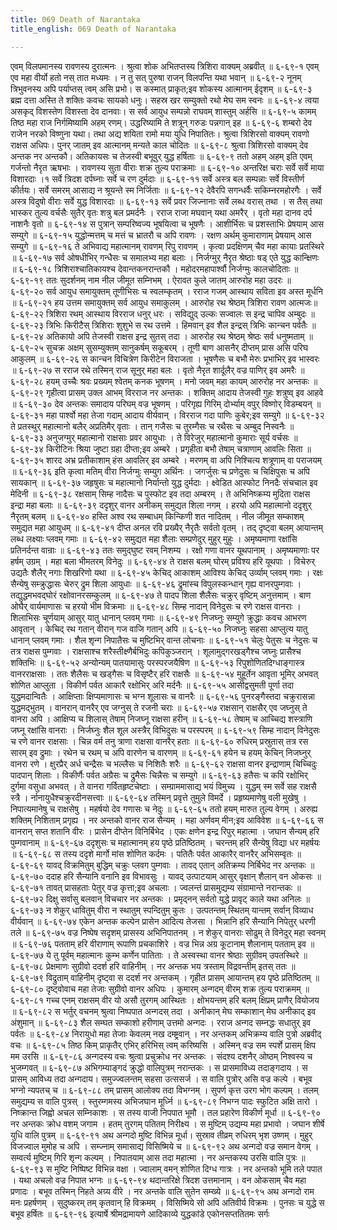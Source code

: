 ```yaml
---
title: 069 Death of Narantaka
title_english: 069 Death of Narantaka

---
```

<div class="audioEmbed"  caption="श्रीराम-हरिसीताराममूर्ति-घनपाठिभ्यां वचनम्" src="https://archive.org/download/Ramayana-recitation-Sriram-harisItArAmamUrti-Ghanapaati-v2/Kanda_6/Kanda_6_YK-069-Death_of_Narantaka_0.mp3"></div>
एवम् विलपमानस्य रावणस्य दुरात्मनः ।  
श्रुत्वा शोक अभितप्तस्य त्रिशिरा वाक्यम् अब्रवीत् ॥ ६-६९-१  
एवम् एव महा वीर्यो हतो नस् तात मध्यमः ।  
न तु सत् पुरुषा राजन् विलपन्ति यथा भवान् ॥ ६-६९-२  
नूनम् त्रिभुवनस्य अपि पर्याप्तस् त्वम् असि प्रभो।  
स कस्मात् प्राकृत;इव शोकस्य आत्मानम् ईदृशम् ॥ ६-६९-३  
ब्रह्म दत्ता अस्ति ते शक्तिः कवचः सायको धनुः।  
सहस्र खर सम्युक्तो रथो मेघ सम स्वनः ॥ ६-६९-४  
त्वया असकृद् विशस्तेण विशस्ता देव दानवाः।  
स सर्व आयुध सम्पन्नो राघवम् शास्तुम् अर्हसि ॥ ६-६९-५  
कामम् तिष्ठ महा राज निर्गमिष्यामि अहम् रणम्।  
उद्धरिष्यामि ते शत्रून् गरुडः पन्नगान् इह ॥ ६-६९-६  
शम्बरो देव राजेन नरको विष्णुना यथा।  
तथा अद्य शयिता रामो मया युधि निपातितः।  
श्रुत्वा त्रिशिरसो वाक्यम् रावणो राक्षस अधिपः।  
पुनर् जातम् इव आत्मानम् मन्यते काल चोदितः ॥ ६-६९-८  
श्रुत्वा त्रिशिरसो वाक्यम् देव अन्तक नर अन्तकौ।  
अतिकायसः च तेजस्वी बभूवुर् युद्ध हर्षिताः ॥ ६-६९-९  
ततो अहम् अहम् इति एवम् गर्जन्तो नैरृत ऋषभाः ।  
रावणस्य सुता वीराः शक्र तुल्य पराक्रमाः ॥ ६-६९-१०  
अन्तरिक्ष चराः सर्वे सर्वे माया विशारदाः ।१  
सर्वे त्रिदश दर्पघ्नाः सर्वे च रण दुर्मदाः ॥ ६-६९-११  
सर्वे अस्त्र बल सम्पन्नाः सर्वे विस्तीर्ण कीर्तयः।  
सर्वे समरम् आसाद्य न श्रूयन्ते स्म निर्जिताः ॥ ६-६९-१२  
देवैरपि सगन्धर्वैः सकिम्नरमहोरगैः ।  
सर्वे अस्त्र विदुषो वीराः सर्वे युद्ध विशारदाः ॥ ६-६९-१३  
सर्वे प्रवर जिज्नानाः सर्वे लब्ध वरास् तथा ।  
स तैस् तथा भास्कर तुल्य वर्चसैः  
सुतैर् वृतः शत्रु बल प्रमर्दनैः ।  
रराज राजा मघवान् यथा अमरैर् ।  
वृतो महा दानव दर्प नाशनैः वृतो ॥ ६-६९-१४  
स पुत्रान् सम्परिष्वज्य भूषयित्वा च भूषणैः ।  
आशीर्भिसः च प्रशस्ताभिः प्रेषयाम् आस सम्युगे ॥ ६-६९-१५  
युद्धोन्मत्तम् च मत्तं च भ्रातरौ च अपि रावणः ।  
रक्षण अर्थम् कुमाराणाम् प्रेषयाम् आस सम्युगे ॥ ६-६९-१६  
ते अभिवाद्य महात्मानम् रावणम् रिपु रावणम् ।  
कृत्वा प्रदक्षिणम् चैव महा कायाः प्रतस्थिरे ॥ ६-६९-१७  
सर्व ओषधीभिर् गन्धैसः च समालभ्य महा बलाः ।  
निर्जग्मुर् नैरृत श्रेष्ठाः षड् एते युद्ध कान्क्षिणः ॥ ६-६९-१८  
त्रिशिराश्चातिकायश्च देवान्तकनरान्तकौ ।  
महोदरमहापार्श्वौ निर्जग्मुः कालचोदिताः ॥ ६-६९-१९  
ततः सुदर्शनम् नाम नील जीमूत सम्निभम् ।  
ऐरावत कुले जातम् आरुरोह महा उदरः ॥ ६-६९-२०  
सर्व आयुध समायुक्तम् तूणीभिसः च स्वलम्कृतम् ।  
रराज गजम् आस्थाय सविता इव अस्त मूर्धनि ॥ ६-६९-२१  
हय उत्तम समायुक्तम् सर्व आयुध समाकुलम् ।  
आरुरोह रथ श्रेष्ठम् त्रिशिरा रावण आत्मजः॥ ६-६९-२२  
त्रिशिरा रथम् आस्थाय विरराज धनुर् धरः ।  
सविद्युद् उल्कः सज्वालः स इन्द्र चापिव अम्बुदः ॥ ६-६९-२३  
त्रिभिः किरीटैस् त्रिशिराः शुशुभे स रथ उत्तमे ।  
हिमवान् इव शैल इन्द्रस् त्रिभिः कान्चन पर्वतैः ॥ ६-६९-२४  
अतिकायो अपि तेजस्वी राक्षस इन्द्र सुतस् तदा ।  
आरुरोह रथ श्रेष्ठम् श्रेष्ठः सर्व धनुष्मताम् ॥ ६-६९-२५  
सुचक्र अक्षम् सुसम्युक्तम् सानुकर्षम् सकूबरम् ।  
तूणी बाण आसनैर् दीप्तम् प्रास असि परिघ आकुलम् ॥ ६-६९-२६  
स कान्चन विचित्रेण किरीटेन विराजता ।  
भूषणैसः च बभौ मेरुः प्रभाभिर् इव भास्वरः ॥ ६-६९-२७  
स रराज रथे तस्मिन् राज सूनुर् महा बलः ।  
वृतो नैरृत शार्दूलैर् वज्र पाणिर् इव अमरैः ॥ ६-६९-२८  
हयम् उच्चैः श्रवः प्रख्यम् श्वेतम् कनक भूषणम् ।  
मनो जवम् महा कायम् आरुरोह नर अन्तकः ॥ ६-६९-२९  
गृहीत्वा प्रासम् उक्ल आभम् विरराज नर अन्तकः ।  
शक्तिम् आदाय तेजस्वी गुहः शत्रुष्व् इव आहवे ॥ ६-६९-३०  
देव अन्तकः समादाय परिघम् वज्र भूषणम् ।  
परिगृह्य गिरिम् दोर्भ्याम् वपुर् विष्णोर् विडम्बयन् ॥ ६-६९-३१  
महा पार्श्वो महा तेजा गदाम् आदाय वीर्यवान् ।  
विरराज गदा पाणिः कुबेर;इव सम्युगे ॥ ६-६९-३२  
ते प्रतस्थुर् महात्मानो बलैर् अप्रतिमैर् वृताः ।  
तान् गजैसः च तुरम्गैसः च रथैसः च अम्बुद निस्वनैः ॥ ६-६९-३३  
अनुजग्मुर् महात्मानो राक्षसाः प्रवर आयुधाः ।  
ते विरेजुर् महात्मानो कुमाराः सूर्य वर्चसः ॥ ६-६९-३४  
किरीटिनः श्रिया जुष्टा ग्रहा दीप्ता;इव अम्बरे ।  
प्रगृहीता बभौ तेषाम् चत्राणाम् आवलिः सिता ॥ ६-६९-३५  
शारद अभ्र प्रतीकाशाम् हंस आवलिर् इव अम्बरे ।  
मरणम् वा अपि निश्चित्य शत्रूणाम् वा पराजयम् ॥ ६-६९-३६  
इति कृत्वा मतिम् वीरा निर्जग्मुः सम्युग अर्थिनः ।  
जगर्जुसः च प्रणेदुसः च चिक्षिपुसः च अपि सायकान् ॥ ६-६९-३७  
जहृषुसः च महात्मानो निर्यान्तो युद्ध दुर्मदाः ।  
क्ष्वेडित आस्फोट निनदैः संचचाल इव मेदिनी ॥ ६-६९-३८  
रक्षसाम् सिम्ह नादैसः च पुस्फोट इव तदा अम्बरम् ।  
ते अभिनिष्क्रम्य मुदिता राक्षस इन्द्रा महा बलाः ॥ ६-६९-३९  
ददृशुर् वानर अनीकम् समुद्यत शिला नगम् ।  
हरयो अपि महात्मानो ददृशुर् नैरृतम् बलम् ॥ ६-६९-४०  
हस्ति अश्व रथ सम्बाधम् किन्किणी शत नादितम् ।  
नील जीमूत सम्काशम् समुद्यत महा आयुधम् ॥ ६-६९-४१  
दीप्त अनल रवि प्रख्यैर् नैरृतैः सर्वतो वृतम् ।  
तद् दृष्ट्वा बलम् आयान्तम् लब्ध लक्ष्याः प्लवम् गमाः ॥ ६-६९-४२  
समुद्यत महा शैलाः सम्प्रणेदुर् मुहुर् मुहुः ।  
अमृष्यमाणा रक्षांसि प्रतिनर्दन्त वान्राः ॥ ६-६९-४३  
ततः समुद्घुष्ट रवम् निशम्य ।  
रक्षो गणा वानर यूथपानाम् ।  
अमृष्यमाणाः पर हर्षम् उग्रम् ।  
महा बला भीमतरम् विनेदुः ॥ ६-६९-४४  
ते राक्षस बलम् घोरम् प्रविश्य हरि यूथपाः ।  
विचेरुर् उद्यतैः शैलैर् नगाः शिखरिणो यथा ॥ ६-६९-४५  
केचिद् आकाशम् आविश्य केचिद् उर्व्याम् प्लवम् गमाः ।  
रक्षः सैन्येषु सम्क्रुद्धासः चेरुर् द्रुम शिला आयुधाः ॥ ६-६९-४६  
द्रुमांस्च विपुलस्कन्धान् गृह्य वानरपुम्गवाः ।  
तद्युद्धमभवद्घोरं रक्षोवानरसम्कुलम् ॥ ६-६९-४७  
ते पादप शिला शैलैसः चक्रुर् वृष्टिम् अनुत्तमाम् ।  
बाण ओघैर् वार्यमाणासः च हरयो भीम विक्रमाः ॥ ६-६९-४८  
सिम्ह नादान् विनेदुसः च रणे राक्षस वानराः ।  
शिलाभिसः चूर्णयाम् आसुर् यातु धानान् प्लवम् गमाः ॥ ६-६९-४९  
निजघ्नुः सम्युगे क्रुद्धाः कवच आभरण आवृतान् ।  
केचिद् रथ गतान् वीरान् गज वाजि गतान् अपि ॥ ६-६९-५०  
निजघ्नुः सहसा आप्लुत्य यातु धानान् प्लवम् गमाः ।  
शैल शृन्ग निपातैसः च मुष्टिभिर् वान्त लोचनाः ॥ ६-६९-५१  
चेलुः पेतुसः च नेदुसः च तत्र राक्षस पुम्गवाः ।  
राक्षसाश्च शरैस्तीक्ष्णैर्बभिदुः कपिकुञ्जरान् ।  
शूलामुद्गरखड्गैश्च जघ्नुः प्रासैश्च शक्तिभिः ॥ ६-६९-५२  
अन्योन्यम् पातयामासुः परस्परजयैषिण ॥ ६-६९-५३  
रिपुशोणितदिग्धाङ्गास्त्र वानरराक्षसाः ।  
ततः शैलैसः च खड्गैसः च विसृष्टैर् हरि राक्षसैः ॥ ६-६९-५४  
मुहूर्तेन आवृता भूमिर् अभवत् शोणित आप्लुता ।  
विकीर्ण पर्वत आकारै रक्षोभिर् अरि मर्दनैः ॥ ६-६९-५५  
आसीद्वसुमती पूर्णा तदा युद्धमदान्वितैः ।  
आक्षिप्ताः क्षिप्यमाणासः च भग्न शूलासः च वानरैः ॥ ६-६९-५६  
पुनरङ्गैस्तदा चक्रुरासन्ना युद्धमद्भुतम् ।  
वानरान् वानरैर् एव जग्नुस् ते रजनी चराः ॥ ६-६९-५७  
राक्षसान् राक्षसैर् एव जघ्नुस् ते वानरा अपि ।  
आक्षिप्य च शिलास् तेषाम् निजघ्नू राक्षसा हरीन् ॥ ६-६९-५८  
तेषाम् च आच्चिद्य शस्त्राणि जघ्नू रक्षांसि वानराः ।  
निर्जघ्नुः शैल शूल अस्त्रैर् विभिदुसः च परस्परम् ॥ ६-६९-५९  
सिम्ह नादान् विनेदुसः च रणे वानर राक्षसाः ।  
चिन्न वर्म तनु त्राणा राक्षसा वानरैर् हताः ॥ ६-६९-६०  
रुधिरम् प्रस्रुतास् तत्र रस सारम् इव द्रुमाः ।  
रथेन च रथम् च अपि वारणेन च वारणम् ॥ ६-६९-६१  
हयेन च हयम् केचिन् निजघ्नुर् वानरा रणे ।  
क्षुरप्रैर् अर्ध चन्द्रैसः च भल्लैसः च निशितैः शरैः ॥ ६-६९-६२  
राक्षसा वानर इन्द्राणाम् चिच्चिदुः पादपान् शिलाः ।  
विकीर्णैः पर्वत अग्रैसः च द्रुमैसः चिन्नैसः च सम्युगे ॥ ६-६९-६३  
हतैसः च कपि रक्षोभिर् दुर्गमा वसुधा अभवत् ।  
ते वानरा गर्वितहृष्टचेष्टाः ।  
सम्ग्राममासाद्य भयं विमुच्य ।  
युद्धम् स्म सर्वे सह राक्षसै स्त्रै ।  
र्नानायुधैश्चक्रुरदीनसत्त्वाः ॥ ६-६९-६४  
तस्मिन् प्रवृत्ते तुमुले विमर्दे ।  
प्रहृष्यमाणेषु वली मुखेषु ।  
निपात्यमानेषु च राक्षसेषु ।  
महर्षयो देव गणासः च नेदुः ॥ ६-६९-६५  
ततो हयम् मारुत तुल्य वेगम् ।  
अरुह्य शक्तिम् निशिताम् प्रगृह्य ।  
नर अन्तको वानर राज सैन्यम् ।  
महा अर्णवम् मीन;इव आविवेश ॥ ६-६९-६६  
स वानरान् सप्त शतानि वीरः ।  
प्रासेन दीप्तेन विनिर्बिभेद ।  
एकः क्षणेन इन्द्र रिपुर् महात्मा ।  
जघान सैन्यम् हरि पुम्गवानाम् ॥ ६-६९-६७  
ददृशुसः च महात्मानम् हय पृष्ठे प्रतिष्ठितम् ।  
चरन्तम् हरि सैन्येषु विद्या धर महर्षयः ॥ ६-६९-६८  
स तस्य ददृशे मार्गो मांस शोणित कर्दमः ।  
पतितैः पर्वत आकारैर् वानरैर् अभिसम्वृतः ॥ ६-६९-६९  
यावद् विक्रमितुम् बुद्धिम् चक्रुः प्लवग पुम्गवाः ।  
तावद् एतान् अतिक्रम्य निर्बिभेद नर अन्तकः ॥ ६-६९-७०  
ददाह हरि सैन्यानि वनानि इव विभावसुः ।  
यावद् उत्पाटयाम् आसुर् वृक्षान् शैलान् वन ओकसः ॥ ६-६९-७१  
तावत् प्रासहताः पेतुर् वज्र कृत्ता;इव अचलाः ।  
ज्वलन्तं प्रासमुद्यम्य संग्रामान्ते नरान्तकः ॥ ६-६९-७२  
दिक्षु सर्वासु बलवान् विचचार नर अन्तकः ।  
प्रमृद्नन् सर्वतो युद्धे प्रावृट् काले यथा अनिलः ॥ ६-६९-७३  
न शेकुर् धावितुम् वीरा न स्थातुम् स्पन्दितुम् कुतः ।  
उत्पतन्तम् स्थितम् यान्तम् सर्वान् विव्याध वीर्यवान् ॥ ६-६९-७४  
एकेन अन्तक कल्पेन प्रासेन आदित्य तेजसा ।  
भिन्नानि हरि सैन्यानि निपेतुर् धरणी तले ॥ ६-६९-७५  
वज्र निष्पेष सदृशम् प्रासस्य अभिनिपातनम् ।  
न शेकुर् वानराः सोढुम् ते विनेदुर् महा स्वनम् ॥ ६-६९-७६  
पतताम् हरि वीराणाम् रूपाणि प्रचकाशिरे ।  
वज्र भिन्न अग्र कूटानाम् शैलानाम् पतताम् इव ॥ ६-६९-७७  
ये तु पूर्वम् महात्मानः कुम्भ कर्णेन पातिताः ।  
ते अस्वस्था वानर श्रेष्ठाः सुग्रीवम् उपतस्थिरे ॥ ६-६९-७८  
प्रेक्षमाणः सुग्रीवो ददर्श हरि वाहिनीम् ।  
नर अन्तक भय त्रस्ताम् विद्रवन्तीम् इतस् ततः ॥ ६-६९-७९  
विद्रुताम् वाहिनीम् दृष्ट्वा स ददर्श नर अन्तकम् ।  
गृहीत प्रासम् आयान्तम् हय पृष्ठे प्रतिष्ठितम् ॥ ६-६९-८०  
दृष्ट्वोवाच महा तेजाः सुग्रीवो वानर अधिपः ।  
कुमारम् अन्गदम् वीरम् शक्र तुल्य पराक्रमम् ॥ ६-६९-८१  
गच्च एनम् राक्षसम् वीर यो असौ तुरगम् आस्थितः ।  
क्षोभयन्तम् हरि बलम् क्षिप्रम् प्राणैर् वियोजय ॥ ६-६९-८२  
स भर्तुर् वचनम् श्रुत्वा निष्पपात अन्गदस् तदा ।  
अनीकान् मेघ सम्काशान् मेघ अनीकाद् इव अंशुमान् ॥ ६-६९-८३  
शैल सम्घत सम्काशो हरीणाम् उत्तमो अन्गदः ।  
रराज अन्गद सम्नद्धः सधातुर् इव पर्वतः ॥ ६-६९-८४  
निरायुधो महा तेजाः केवलम् नख दम्ष्ट्रवान् ।  
नर अन्तकम् अभिक्रम्य वालि पुत्रो अब्रवीद् वचः ॥ ६-६९-८५  
तिष्ठ किम् प्राकृतैर् एभिर् हरिभिस् त्वम् करिष्यसि ।  
अस्मिन् वज्र सम स्पर्शे प्रासम् क्षिप मम उरसि ॥ ६-६९-८६  
अन्गदस्य वचः श्रुत्वा प्रचुक्रोध नर अन्तकः ।  
संदश्य दशनैर् ओष्ठम् निश्वस्य च भुजम्गवत् ॥ ६-६९-८७  
अभिगम्याङ्गदं क्रुद्धो वालिपुत्रम् नरान्तकः ।  
स प्रासमाविध्य तदाङ्गदाय ।  
स प्रासम् आविध्य तदा अन्गदाय।  
समुज्ज्वलन्तम् सहसा उत्ससर्ज ।  
स वालि पुत्रोर् असि वज्र कल्पे ।  
बभूव भग्नो न्यपतच् च ॥ ६-६९-८८  
तम् प्रासम् आलोक्य तदा विभग्नम् ।  
सुपर्ण कृत्त उरग भोग कल्पम् ।  
तलम् समुद्यम्य स वालि पुत्रस् ।  
स्तुरम्गमस्य अभिजघान मूर्ध्नि ॥ ६-६९-८९  
निभग्न पादः स्फुटित अक्षि तारो ।  
निष्क्रान्त जिह्वो अचल सम्निकाशः ।  
स तस्य वाजी निपपात भूमौ ।  
तल प्रहारेण विकीर्ण मूर्धा ॥ ६-६९-९०  
नर अन्तकः क्रोध वशम् जगाम ।  
हतम् तुरगम् पतितम् निरीक्ष्य ।  
स मुष्टिम् उद्यम्य महा प्रभावो ।  
जघान शीर्षे युधि वालि पुत्रम् ॥ ६-६९-९१  
अथ अन्गदो मुष्टि विभिन्न मूर्धा।  
सुस्राव तीव्रम् रुधिरम् भृश उष्णम् ।  
मुहुर् विजज्वाल मुमोह च अपि ।  
सम्ज्नाम् समासाद्य विसिष्मिये च ॥ ६-६९-९२  
अथ अन्गदो वज्र समान वेगम् ।  
सम्वर्त्य मुष्टिम् गिरि शृन्ग कल्पम् ।  
निपातयाम् आस तदा महात्मा ।  
नर अन्तकस्य उरसि वालि पुत्रः ॥ ६-६९-९३  
स मुष्टि निष्पिष्ट विभिन्न वक्षा ।  
ज्वालाम् वमन् शोणित दिग्ध गात्रः ।  
नर अन्तको भूमि तले पपात ।  
यथा अचलो वज्र निपात भग्नः ॥ ६-६९-९४  
थदान्तरिक्षे त्रिदश उत्तमानाम् ।  
वन ओकसाम् चैव महा प्रणादः ।  
बभूव तस्मिन् निहते अग्र्य वीरे ।  
नर अन्तके वालि सुतेन सम्ख्ये ॥ ६-६९-९५  
अथ अन्गदो राम मनः प्रहर्षणम् ।  
सुदुष्करम् तम् कृतवान् हि विक्रमम् ।  
विसिष्मिये सो अपि अतिवीर्य विक्रमः ।  
पुनसः च युद्धे स बभूव हर्षितः ॥ ६-६९-९६  
इत्यार्षे श्रीमद्रामायणे आदिकाव्ये युद्धकांडे एकोनसप्ततितमः सर्गः